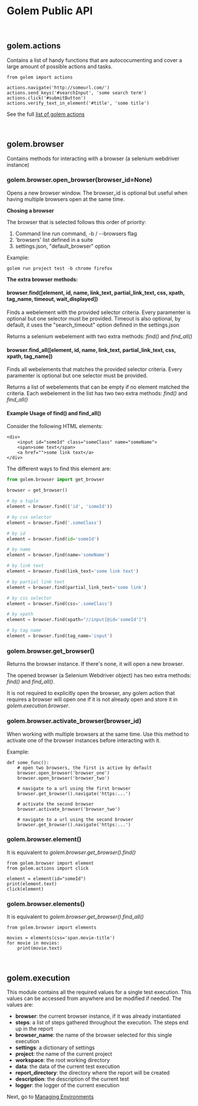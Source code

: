 Golem Public API
==================================================

<br>

## golem.actions

Contains a list of handy functions that are autococumenting and cover a large amount of possible actions and tasks. 


```
from golem import actions

actions.navigate('http://someurl.com/')
actions.send_keys('#searchInput', 'some search term')
actions.click('#submitButton')
actions.verify_text_in_element('#title', 'some title')

```

See the full [list of golem actions](golem-actions.html)

<br>

## golem.browser

Contains methods for interacting with a browser (a selenium webdriver instance)


### golem.browser.**open_browser(browser_id=None)**

Opens a new browser window. The browser_id is optional but useful when having multiple browsers open at the same time.

**Chosing a browser**

The browser that is selected follows this order of priority:

1. Command line *run* command, -b / --browsers flag
2. 'browsers' list defined in a suite
3. settings.json, "default_browser" option

Example:

```
golem run project test -b chrome firefox
```


**The extra browser methods:**

#### browser.**find**([element, id, name, link_text, partial_link_text, css, xpath, tag_name, timeout, wait_displayed])

Finds a webelement with the provided selector criteria. Every paramenter is optional but one selector must be provided. Timeout is also optional, by default, it uses the "search_timeout" option defined in the settings.json

Returns a selenium webelement with two extra methods: *find()* and *find_all()*

#### browser.**find_all**([element, id, name, link_text, partial_link_text, css, xpath, tag_name])

Finds all webelements that matches the provided selector criteria. Every paramenter is optional but one selector must be provided. 

Returns a list of webelements that can be empty if no element matched the criteria. Each webelement in the list has two two extra methods: *find()* and *find_all()*



#### Example Usage of find() and find_all()

Consider the following HTML elements:

```
<div>
    <input id="someId" class="someClass" name="someName">
    <span>some text</span>
    <a href="">some link text</a>
</div>
```

The different ways to find this element are:

```python
from golem.browser import get_browser

browser = get_browser()

# by a tuple
element = browser.find(('id', 'someId'))

# by css selector
element = browser.find('.someClass')

# by id
element = browser.find(id='someId')

# by name
element = browser.find(name='someName')

# by link text
element = browser.find(link_text='some link text')

# by partial link text
element = browser.find(partial_link_text='some link')

# by css selector
element = browser.find(css='.someClass')

# by xpath
element = browser.find(xpath="//input[@id='someId']")

# by tag name
element = browser.find(tag_name='input')
```


### golem.browser.**get_browser()**

Returns the browser instance. If there's none, it will open a new browser. 

The opened browser (a Selenium Webdriver object) has two extra methods: *find()* and *find_all()*. 

It is not required to explicitly open the browser, any golem action that requires a browser will open one if it is not already open and store it in *golem.execution.browser*.


### golem.browser.**activate_browser(browser_id)**

When working with multiple browsers at the same time. Use this method to activate one of the browser instances before interacting with it.

Example:

```
def some_func():
    # open two browsers, the first is active by default
    browser.open_browser('browser_one')
    browser.open_browser('browser_two')
    
    # navigate to a url using the first browser
    browser.get_browser().navigate('https:...')
    
    # activate the second browser 
    browser.activate_browser('browser_two')
    
    # navigate to a url using the second browser
    browser.get_browser().navigate('https:...')
``` 


### golem.browser.**element()**

It is equivalent to *golem.browser.get_browser().find()*

```
from golem.browser import element
from golem.actions import click

element = element(id="someId")
print(element.text)
click(element)
```

### golem.browser.**elements()**

It is equivalent to *golem.browser.get_browser().find_all()*

```
from golem.browser import elements

movies = elements(css='span.movie-title')
for movie in movies:
    print(movie.text)
```

<br>

## golem.execution

This module contains all the required values for a single test execution. This values can be accessed from anywhere and be modified if needed.
The values are:


- **browser**: the current browser instance, if it was already instantiated
- **steps**: a list of steps gathered throughout the execution. The steps end up in the report
- **browser_name**: the name of the browser selected for this single execution
- **settings**: a dictionary of settings
- **project**: the name of the current project
- **workspace**: the root working directory
- **data**: the data of the current test execution
- **report_directory**: the directory where the report will be created
- **description**: the description of the current test
- **logger**: the logger of the current execution


Next, go to [Managing Environments](environments.html)
